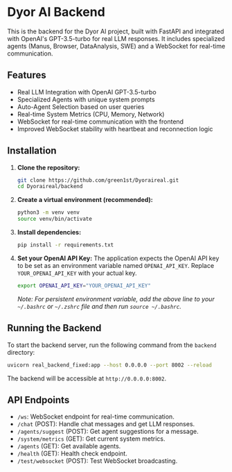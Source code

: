# Dyor AI Backend

This is the backend for the Dyor AI project, built with FastAPI and integrated with OpenAI's GPT-3.5-turbo for real LLM responses. It includes specialized agents (Manus, Browser, DataAnalysis, SWE) and a WebSocket for real-time communication.

## Features

- Real LLM Integration with OpenAI GPT-3.5-turbo
- Specialized Agents with unique system prompts
- Auto-Agent Selection based on user queries
- Real-time System Metrics (CPU, Memory, Network)
- WebSocket for real-time communication with the frontend
- Improved WebSocket stability with heartbeat and reconnection logic

## Installation

1.  **Clone the repository:**
    ```bash
    git clone https://github.com/green1st/Dyoraireal.git
    cd Dyoraireal/backend
    ```

2.  **Create a virtual environment (recommended):**
    ```bash
    python3 -m venv venv
    source venv/bin/activate
    ```

3.  **Install dependencies:**
    ```bash
    pip install -r requirements.txt
    ```

4.  **Set your OpenAI API Key:**
    The application expects the OpenAI API key to be set as an environment variable named `OPENAI_API_KEY`. Replace `YOUR_OPENAI_API_KEY` with your actual key.
    ```bash
    export OPENAI_API_KEY="YOUR_OPENAI_API_KEY"
    ```
    *Note: For persistent environment variable, add the above line to your `~/.bashrc` or `~/.zshrc` file and then run `source ~/.bashrc`.*

## Running the Backend

To start the backend server, run the following command from the `backend` directory:

```bash
uvicorn real_backend_fixed:app --host 0.0.0.0 --port 8002 --reload
```

The backend will be accessible at `http://0.0.0.0:8002`.

## API Endpoints

- `/ws`: WebSocket endpoint for real-time communication.
- `/chat` (POST): Handle chat messages and get LLM responses.
- `/agents/suggest` (POST): Get agent suggestions for a message.
- `/system/metrics` (GET): Get current system metrics.
- `/agents` (GET): Get available agents.
- `/health` (GET): Health check endpoint.
- `/test/websocket` (POST): Test WebSocket broadcasting.


